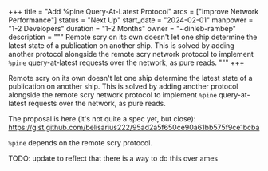 +++
title = "Add %pine Query-At-Latest Protocol"
arcs = ["Improve Network Performance"]
status = "Next Up"
start_date = "2024-02-01"
manpower = "1-2 Developers"
duration = "1-2 Months"
owner = "~dinleb-rambep"
description = """
Remote scry on its own doesn't let one ship determine the latest state of a publication on another ship.  This is solved by adding another protocol alongside the remote scry network protocol to implement `%pine` query-at-latest requests over the network, as pure reads.
"""
+++

Remote scry on its own doesn't let one ship determine the latest state of a publication on another ship.  This is solved by adding another protocol alongside the remote scry network protocol to implement `%pine` query-at-latest requests over the network, as pure reads.

The proposal is here (it's not quite a spec yet, but close):
https://gist.github.com/belisarius222/95ad2a5f650ce90a61bb575f9ce1bcba

`%pine` depends on the remote scry protocol.

TODO: update to reflect that there is a way to do this over ames
